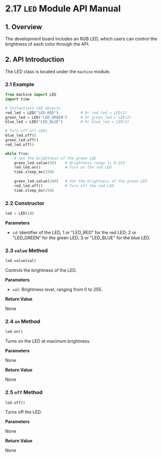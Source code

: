 # 2.17 `LED` Module API Manual

## 1. Overview

The development board includes an RGB LED, which users can control the brightness of each color through the API.

## 2. API Introduction

The LED class is located under the `machine` module.

### 2.1 Example

```python
from machine import LED
import time

# Instantiate LED objects
red_led = LED("LED_RED")          # Or red_led = LED(1)
green_led = LED("LED_GREEN")      # Or green_led = LED(2)
blue_led = LED("LED_BLUE")        # Or blue_led = LED(3)

# Turn off all LEDs
blue_led.off()
green_led.off()
red_led.off()

while True:
    # Set the brightness of the green LED
    green_led.value(50)    # Brightness range is 0-255
    red_led.on()           # Turn on the red LED
    time.sleep_ms(250)
    
    green_led.value(200)   # Set the brightness of the green LED
    red_led.off()          # Turn off the red LED
    time.sleep_ms(250)
```

### 2.2 Constructor

```python
led = LED(id)
```

**Parameters**

- `id`: Identifier of the LED, 1 or "LED_RED" for the red LED; 2 or "LED_GREEN" for the green LED; 3 or "LED_BLUE" for the blue LED.

### 2.3 `value` Method

```python
led.value(val)
```

Controls the brightness of the LED.

**Parameters**

- `val`: Brightness level, ranging from 0 to 255.

**Return Value**

None

### 2.4 `on` Method

```python
led.on()
```

Turns on the LED at maximum brightness.

**Parameters**

None

**Return Value**

None

### 2.5 `off` Method

```python
led.off()
```

Turns off the LED.

**Parameters**

None

**Return Value**

None
